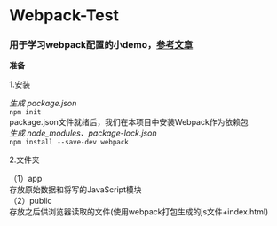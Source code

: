 # Webpack-Test 
### 用于学习webpack配置的小demo，[参考文章](https://segmentfault.com/a/1190000006178770)

**准备**

1.安装

*生成 package.json*  
`npm init`  
package.json文件就绪后，我们在本项目中安装Webpack作为依赖包  
*生成 node_modules、package-lock.json*  
`npm install --save-dev webpack` 

2.文件夹

（1）app  
    存放原始数据和将写的JavaScript模块  
（2）public  
    存放之后供浏览器读取的文件(使用webpack打包生成的js文件+index.html)

